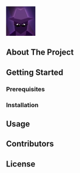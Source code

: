<!-- PROJECT LOGO -->
<br />
  <a href="https://github.com/aswarbs/mole">
    <img src="logo.png" alt="Logo" width="80" height="80">
  </a>

## About The Project

## Getting Started

### Prerequisites

### Installation

## Usage

## Contributors

## License


